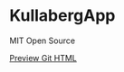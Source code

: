 # KullabergApp

MIT Open Source

[Preview Git HTML](http://htmlpreview.github.io/?https://cdn.rawgit.com/xtreemze/KullabergApp/master/index.html)
